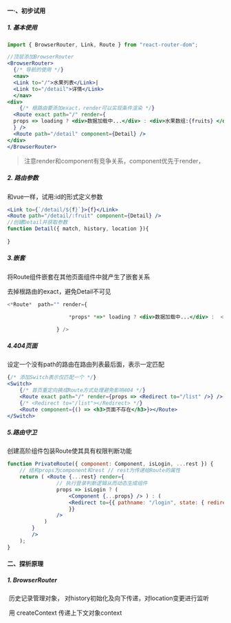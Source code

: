 #### 一·、初步试用

##### 1. 基本使用

```jsx
import { BrowserRouter, Link, Route } from "react-router-dom";

//顶层添加BrowserRouter
<BrowserRouter>
  {/* 导航的使用 */} 
  <nav> 
  <Link to="/">水果列表</Link>| 
  <Link to="/detail">详情</Link> 
  </nav> 
<div> 
	{/* 根路由要添加exact，render可以实现条件渲染 */} 
  <Route exact path="/" render={
  props => loading ? <div>数据加载中...</div> : <div>水果数组:{fruits} </div>
  } />
  <Route path="/detail" component={Detail} /> 
</div>
</BrowserRouter> 
```

> 注意render和component有竞争关系，component优先于render，

##### 2. 路由参数

和vue一样，试用:id的形式定义参数

```jsx
<Link to={`/detail/${f}`}>{f}</Link>
<Route path="/detail/:fruit" component={Detail} />
//创建Detail并获取参数
function Detail({ match, history, location }){
  
}
```

##### 3.嵌套

将Route组件嵌套在其他页面组件中就产生了嵌套关系

去掉根路由的exact，避免Detail不可见

 ```jsx
<*Route*  path="" render={

​                    *props* *=>* loading ? <div>数据加载中...</div> :  <*Route* path="/detail" component={Detail} /> 

​                } />
 ```

##### 4.404页面

设定一个没有path的路由在路由列表最后面，表示一定匹配

```jsx
{/* 添加Switch表示仅匹配一个 */}
<Switch>
	{/* 首页重定向换成Route方式处理避免影响404 */} 
	<Route exact path="/" render={props => <Redirect to="/list" />} /> 
	{/* <Redirect to="/list"></Redirect> */} 
	<Route component={() => <h3>页面不存在</h3>}></Route> 
</Switch>
```

##### 5.路由守卫

创建高阶组件包装Route使其具有权限判断功能

```jsx
function PrivateRoute({ component: Component, isLogin, ...rest }) { 
    // 结构props为component和rest // rest为传递给Route的属性 
    return ( <Route {...rest} render={ 
                // 执行登录判断逻辑从而动态生成组件
                props => isLogin ? ( 
                    <Component {...props} /> ) : ( 
                    <Redirect to={{ pathname: "/login", state: { redirect: props.location.pathname } 
                    }} 
                />
            ) 
        } 
        /> 
    ); 
}
```

#### 二、探析原理

##### 1. BrowserRouter 

​	历史记录管理对象， 对history初始化及向下传递，对location变更进行监听

​	用 createContext 传递上下文对象context